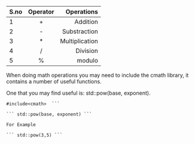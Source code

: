 | S.no      | Operator | Operations    |
| :---        |    :----:   |          ---: |
| 1      |  +        |  Addition  |
|  2  |   -      |  Substraction      |
|3|* |Multiplication|
|4|/|Division|
|5|%|modulo|


When doing math operations you may need to include the cmath library, it contains a number of useful functions.

One that you may find useful is: std::pow(base, exponent).

```
#include<cmath>  ```

``` std::pow(base, exponent) ```
     
For Example

``` std::pow(3,5) ```

